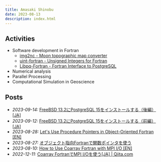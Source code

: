 ```yaml
---
title: Amasaki Shinobu
date: 2023-08-13
description: index.html
---
```


<div class="description">

## Activities
- Software development in Fortran
   - [img2nc - Moon topographic map converter](https://github.com/ShinobuAmasaki/img2nc) 
   - [uint-fortran - Unsigned Integers for Fortran](https://github.com/ShinobuAmasaki/uint-fortran)
   - [Libpq-Fortran - Fortran Interface to PostgreSQL](https://github.com/ShinobuAmasaki/libpq-fortran)
- Numerical analysis
- Parallel Processing
- Computational Simulation in Geoscience

## Posts
- *2023-09-14:* [FreeBSD 13.2にPostgreSQL 15をインストールする（後編）[JA]](items/postgresql15-on-freebsd13.2-part2.html)
- *2023-09-12:* [FreeBSD 13.2にPostgreSQL 15をインストールする（前編）[JA]](items/postgresql15-on-freebsd13.2-part1.html)
- *2023-08-28:* [Let's Use Procedure Pointers in Object-Oriented Fortran [EN]](items/lets-use-procedure-pointers-in-object-oriented-fortran.html)
- *2023-08-27:* [オブジェクト指向Fortranで関数ポインタを使う](https://qiita.com/amasaki203/items/0d6720dff303e3ec7b0f)
- *2023-08-10:* [How to Use Coarray Fortran with MPI I/O [EN]](items/how-to-use-coarray-fortran-with-mpi-io.html)
- *2022-12-11:* [Coarray FortranでMPI I/Oを使う[JA] | Qiita.com](https://qiita.com/amasaki203/items/4beb0d2b6984bf701dec)

</div>
